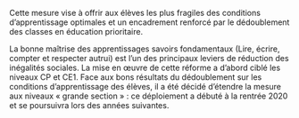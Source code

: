 <p>
  <span id="brief">
	Cette mesure vise à offrir aux élèves les plus fragiles des conditions d’apprentissage optimales et un encadrement renforcé par le dédoublement des classes en éducation prioritaire.
  </span>
</p>
</p>
La bonne maîtrise des apprentissages savoirs fondamentaux (Lire, écrire, compter et respecter autrui) est l’un des principaux leviers de réduction des inégalités sociales. La mise en œuvre de cette réforme a d’abord ciblé les niveaux CP et CE1. Face aux bons résultats du dédoublement sur les conditions d’apprentissage des élèves, il a été décidé d’étendre la mesure aux niveaux « grande section » : ce déploiement a débuté à la rentrée 2020 et se poursuivra lors des années suivantes.
</p>
